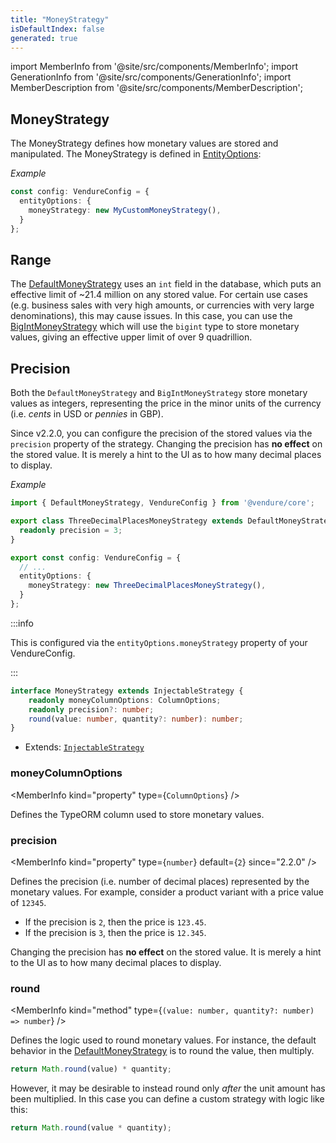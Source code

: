 ```yaml
---
title: "MoneyStrategy"
isDefaultIndex: false
generated: true
---
```

<!-- This file was generated from the Vendure source. Do not modify. Instead, re-run the "docs:build" script -->
import MemberInfo from '@site/src/components/MemberInfo';
import GenerationInfo from '@site/src/components/GenerationInfo';
import MemberDescription from '@site/src/components/MemberDescription';


## MoneyStrategy

<GenerationInfo sourceFile="packages/core/src/config/entity/money-strategy.ts" sourceLine="63" packageName="@vendure/core" since="2.0.0" />

The MoneyStrategy defines how monetary values are stored and manipulated. The MoneyStrategy
is defined in <a href='/reference/typescript-api/configuration/entity-options#entityoptions'>EntityOptions</a>:

*Example*

```ts
const config: VendureConfig = {
  entityOptions: {
    moneyStrategy: new MyCustomMoneyStrategy(),
  }
};
```

## Range

The <a href='/reference/typescript-api/money/default-money-strategy#defaultmoneystrategy'>DefaultMoneyStrategy</a> uses an `int` field in the database, which puts an
effective limit of ~21.4 million on any stored value. For certain use cases
(e.g. business sales with very high amounts, or currencies with very large
denominations), this may cause issues. In this case, you can use the
<a href='/reference/typescript-api/money/big-int-money-strategy#bigintmoneystrategy'>BigIntMoneyStrategy</a> which will use the `bigint` type to store monetary values,
giving an effective upper limit of over 9 quadrillion.

## Precision

Both the `DefaultMoneyStrategy` and `BigIntMoneyStrategy` store monetary values as integers, representing
the price in the minor units of the currency (i.e. _cents_ in USD or _pennies_ in GBP).

Since v2.2.0, you can configure the precision of the stored values via the `precision` property of the
strategy. Changing the precision has **no effect** on the stored value. It is merely a hint to the
UI as to how many decimal places to display.

*Example*

```ts
import { DefaultMoneyStrategy, VendureConfig } from '@vendure/core';

export class ThreeDecimalPlacesMoneyStrategy extends DefaultMoneyStrategy {
  readonly precision = 3;
}

export const config: VendureConfig = {
  // ...
  entityOptions: {
    moneyStrategy: new ThreeDecimalPlacesMoneyStrategy(),
  }
};
```

:::info

This is configured via the `entityOptions.moneyStrategy` property of
your VendureConfig.

:::

```ts title="Signature"
interface MoneyStrategy extends InjectableStrategy {
    readonly moneyColumnOptions: ColumnOptions;
    readonly precision?: number;
    round(value: number, quantity?: number): number;
}
```
* Extends: <code><a href='/reference/typescript-api/common/injectable-strategy#injectablestrategy'>InjectableStrategy</a></code>



<div className="members-wrapper">

### moneyColumnOptions

<MemberInfo kind="property" type={`ColumnOptions`}   />

Defines the TypeORM column used to store monetary values.
### precision

<MemberInfo kind="property" type={`number`} default={`2`}  since="2.2.0"  />

Defines the precision (i.e. number of decimal places) represented by the monetary values.
For example, consider a product variant with a price value of `12345`.

- If the precision is `2`, then the price is `123.45`.
- If the precision is `3`, then the price is `12.345`.

Changing the precision has **no effect** on the stored value. It is merely a hint to the
UI as to how many decimal places to display.
### round

<MemberInfo kind="method" type={`(value: number, quantity?: number) => number`}   />

Defines the logic used to round monetary values. For instance, the default behavior
in the <a href='/reference/typescript-api/money/default-money-strategy#defaultmoneystrategy'>DefaultMoneyStrategy</a> is to round the value, then multiply.

```ts
return Math.round(value) * quantity;
```

However, it may be desirable to instead round only _after_ the unit amount has been
multiplied. In this case you can define a custom strategy with logic like this:

```ts
return Math.round(value * quantity);
```


</div>
